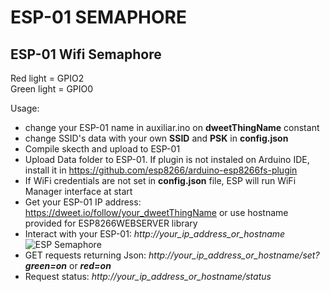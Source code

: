 # ESP-01 SEMAPHORE

## ESP-01 Wifi Semaphore

Red light = GPIO2  
Green light = GPIO0  

Usage:  
* change your ESP-01 name in auxiliar.ino on **dweetThingName** constant  
* change SSID's data with your own **SSID** and **PSK** in **config.json**  
* Compile skecth and upload to ESP-01
* Upload Data folder to ESP-01. If plugin is not instaled on Arduino IDE, install it in https://github.com/esp8266/arduino-esp8266fs-plugin
* If WiFi credentials are not set in **config.json** file, ESP will run WiFi Manager interface at start
* Get your ESP-01 IP address: https://dweet.io/follow/your_dweetThingName or use hostname provided for ESP8266WEBSERVER library
* Interact with your ESP-01: *http://your_ip_address_or_hostname*   
![ESP Semaphore](https://image.ibb.co/bPsQfn/espsemaphore.png "ESP Semaphore")
* GET requests returning Json: *http://your_ip_address_or_hostname/set?**green=on*** or **_red=on_**  
* Request status: *http://your_ip_address_or_hostname/status*